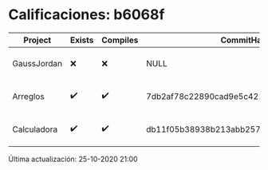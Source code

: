 # Calificaciones: b6068f
|Project|Exists|Compiles|CommitHash|CommitDate|CheckDate|Comments|
|-|-|-|-|-|-|-|
|GaussJordan|❌|❌|NULL|NULL|25-10-2020 21:00:26|No se encontró el archivo en PracticasComputacionI/GaussJordan/GaussJordan.cpp|
|Arreglos|✔️|✔️|7db2af78c22890cad9e5c421f050492a1fcc835c|22-10-2020 13:26:25|22-10-2020 21:17:46|nan|
|Calculadora|✔️|✔️|db11f05b38938b213abb2574e5e86e21d46e87c8|11-10-2020 11:41:12|15-10-2020 21:23:36|nan|

Última actualización: 25-10-2020 21:00
